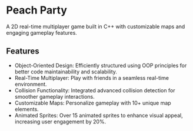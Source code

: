 # Peach Party
A 2D real-time multiplayer game built in C++ with customizable maps and engaging gameplay features.

## Features
- Object-Oriented Design: Efficiently structured using OOP principles for better code maintainability and scalability.
- Real-Time Multiplayer: Play with friends in a seamless real-time environment.
- Collision Functionality: Integrated advanced collision detection for smoother gameplay interactions.
- Customizable Maps: Personalize gameplay with 10+ unique map elements.
- Animated Sprites: Over 15 animated sprites to enhance visual appeal, increasing user engagement by 20%.
